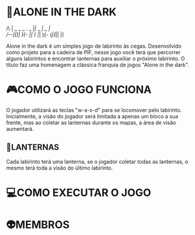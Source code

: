 # 👻ALONE IN THE DARK
                                    
 /\ | _  _  _  . _   |_|_  _   _| _  _|  
/--\|(_)| )(-  || )  |_| )(-  (_|(_|| |(

Alone in the dark é um simples jogo de labirinto às cegas. Desenvolvido como projeto para a cadeira de PIF, nesse jogo você terá que percorrer alguns labirintos e encontrar lanternas para auxiliar o próximo labirinto. O título faz uma homenagem a clássica franquia de jogos "Alone in the dark".

# 🎮COMO O JOGO FUNCIONA
O jogador utilizará as teclas "w-a-s-d" para se locomover pelo labirinto. Inicialmente, a visão do jogador será limitada a apenas um bloco a sua frente, mas ao coletar as lanternas durante os mapas, a área de visão aumentará.

## 🔦LANTERNAS
Cada labirinto terá uma lanterna, se o jogador coletar todas as lanternas, o mesmo terá toda a visão do último labirinto.

# 💻COMO EXECUTAR O JOGO
# 👽MEMBROS
